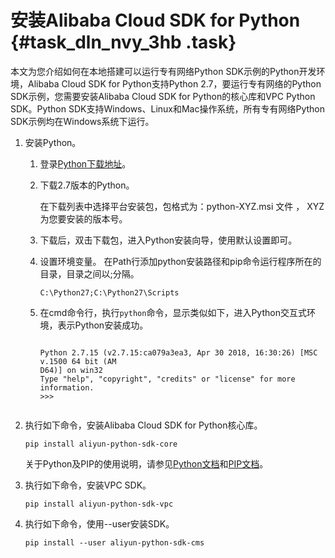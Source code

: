 # 安装Alibaba Cloud SDK for Python {#task_dln_nvy_3hb .task}

本文为您介绍如何在本地搭建可以运行专有网络Python SDK示例的Python开发环境，Alibaba Cloud SDK for Python支持Python 2.7，要运行专有网络的Python SDK示例，您需要安装Alibaba Cloud SDK for Python的核心库和VPC Python SDK。Python SDK支持Windows、Linux和Mac操作系统，所有专有网络Python SDK示例均在Windows系统下运行。

1.  安装Python。 
    1.  登录[Python下载地址](https://www.python.org/downloads/)。
    2.  下载2.7版本的Python。 

        在下载列表中选择平台安装包，包格式为：python-XYZ.msi 文件 ， XYZ 为您要安装的版本号。

    3.  下载后，双击下载包，进入Python安装向导，使用默认设置即可。
    4.  设置环境变量。 在Path行添加python安装路径和pip命令运行程序所在的目录，目录之间以;分隔。

        ```
        C:\Python27;C:\Python27\Scripts
        ```

    5.  在cmd命令行，执行`python`命令，显示类似如下，进入Python交互式环境，表示Python安装成功。 

        ```
        
        Python 2.7.15 (v2.7.15:ca079a3ea3, Apr 30 2018, 16:30:26) [MSC v.1500 64 bit (AM
        D64)] on win32
        Type "help", "copyright", "credits" or "license" for more information.
        >>>
        							
        ```

2.  执行如下命令，安装Alibaba Cloud SDK for Python核心库。 

    ```
    pip install aliyun-python-sdk-core
    ```

    关于Python及PIP的使用说明，请参见[Python文档](https://docs.python.org/3/)和[PIP文档](https://pip.pypa.io/en/stable/user_guide/)。

3.  执行如下命令，安装VPC SDK。 

    ```
    pip install aliyun-python-sdk-vpc
    ```

4.  执行如下命令，使用--user安装SDK。 

    ```
    pip install --user aliyun-python-sdk-cms
    ```


